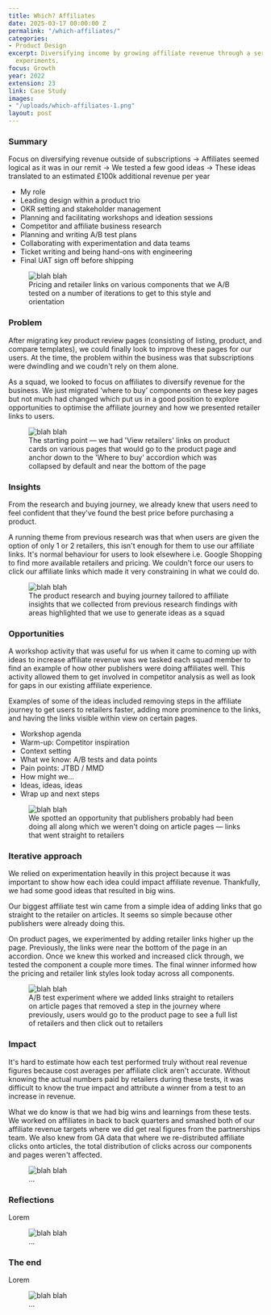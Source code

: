 ```yaml
---
title: Which? Affiliates
date: 2025-03-17 00:00:00 Z
permalink: "/which-affiliates/"
categories:
- Product Design
excerpt: Diversifying income by growing affiliate revenue through a series of iterative
  experiments.
focus: Growth
year: 2022
extension: 23
link: Case Study
images:
- "/uploads/which-affiliates-1.png"
layout: post
---
```


### Summary

Focus on diversifying revenue outside of subscriptions → Affiliates seemed logical as it was in our remit → We tested a few good ideas → These ideas translated to an estimated £100k additional revenue per year

- My role
- Leading design within a product trio
- OKR setting and stakeholder management
- Planning and facilitating workshops and ideation sessions
- Competitor and affiliate business research
- Planning and writing A/B test plans
- Collaborating with experimentation and data teams
- Ticket writing and being hand-ons with engineering
- Final UAT sign off before shipping

<figure>
    <img src="/uploads/which-affiliates-2.png" alt="blah blah">
     <figcaption>Pricing and retailer links on various components that we A/B tested on a number of iterations to get to this style and orientation</figcaption>
</figure>

### Problem

After migrating key product review pages (consisting of listing, product, and compare templates), we could finally look to improve these pages for our users. At the time, the problem within the business was that subscriptions were dwindling and we coudn't rely on them alone.

As a squad, we looked to focus on affiliates to diversify revenue for the business. We just migrated ‘where to buy’ components on these key pages but not much had changed which put us in a good position to explore opportunities to optimise the affiliate journey and how we presented retailer links to users.

<figure>
    <img src="/uploads/which-affiliates-3.png" alt="blah blah">
     <figcaption>The starting point — we had 'View retailers' links on product cards on various pages that would go to the product page  and anchor down to the 'Where to buy' accordion which was collapsed by default and near the bottom of the page</figcaption>
</figure>

### Insights

From the research and buying journey, we already knew that users need to feel confident that they've found the best price before purchasing a product.

A running theme from previous research was that when users are given the option of only 1 or 2 retailers, this isn't enough for them to use our affiliate links. It's normal behaviour for users to look elsewhere i.e. Google Shopping to find more available retailers and pricing. We couldn't force our users to click our affiliate links which made it very constraining in what we could do.

<figure>
    <img src="/uploads/which-affiliates-4.png" alt="blah blah">
     <figcaption>The product research and buying journey tailored to affiliate insights that we collected from previous research findings with areas highlighted that we use to generate ideas as a squad</figcaption>
</figure>

### Opportunities

A workshop activity that was useful for us when it came to coming up with ideas to increase affiliate revenue was we tasked each squad member to find an example of how other publishers were doing affiliates well. This activity allowed them to get involved in competitor analysis as well as look for gaps in our existing affiliate experience.

Examples of some of the ideas included removing steps in the affiliate journey to get users to retailers faster, adding more prominence to the links, and having the links visible within view on certain pages.

- Workshop agenda
- Warm-up: Competitor inspiration
- Context setting
- What we know: A/B tests and data points
- Pain points: JTBD / MMD
- How might we...
- Ideas, ideas, ideas
- Wrap up and next steps

<figure>
    <img src="/uploads/which-affiliates-6.png" alt="blah blah">
     <figcaption>We spotted an opportunity that publishers probably had been doing all along which we weren't doing on article pages — links that went straight to retailers</figcaption>
</figure>

### Iterative approach

We relied on experimentation heavily in this project because it was important to show how each idea could impact affiliate revenue. Thankfully, we had some good ideas that resulted in big wins.

Our biggest affiliate test win came from a simple idea of adding links that go straight to the retailer on articles. It seems so simple because other publishers were already doing this. 

On product pages, we experimented by adding retailer links higher up the page. Previously, the links were near the bottom of the page in an accordion. Once we knew this worked and increased click through, we tested the component a couple more times. The final winner informed how the pricing and retailer link styles look today across all components.

<figure>
    <img src="/uploads/which-affiliates-5.png" alt="blah blah">
     <figcaption>A/B test experiment where we added links straight to retailers on article pages that removed a step in the journey where previously, users would go to the product page to see a full list of retailers and then click out to retailers
</figcaption>
</figure>

### Impact

It's hard to estimate how each test performed truly without real revenue figures because cost averages per affiliate click aren't accurate. Without knowing the actual numbers paid by retailers during these tests, it was difficult to know the true impact and attribute a winner from a test to an increase in revenue.

What we do know is that we had big wins and learnings from these tests. We worked on affiliates in back to back quarters and smashed both of our affiliate revenue targets where we did get real figures from the partnerships team. We also knew from GA data that where we re-distributed affiliate clicks onto articles, the total distribution of clicks across our components and pages weren't affected.

<figure>
    <img src="" alt="blah blah">
     <figcaption>...</figcaption>
</figure>

### Reflections

Lorem

<figure>
    <img src="" alt="blah blah">
     <figcaption>...</figcaption>
</figure>

### The end

Lorem

<figure>
    <img src="" alt="blah blah">
     <figcaption>...</figcaption>
</figure>